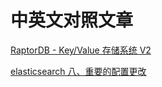 # 中英文对照文章
[RaptorDB - Key/Value 存储系统 V2](https://www.oschina.net/translate/raptordb-the-key-value-store-v2?cmp&p=1)

[elasticsearch 八、重要的配置更改](https://baijiahao.baidu.com/s?id=1552349208581323&wfr=spider&for=pc)